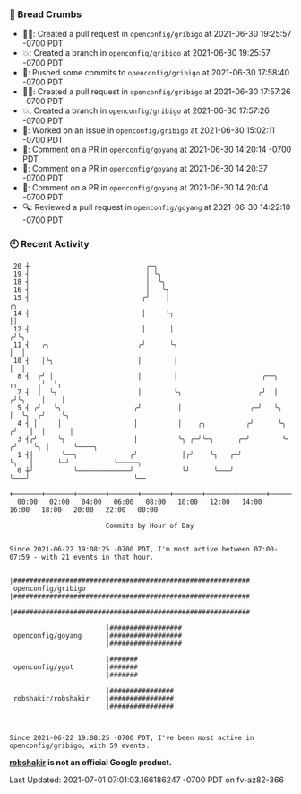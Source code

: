 ### 🍞 Bread Crumbs

 * ✍🏼: Created a pull request in `openconfig/gribigo` at 2021-06-30 19:25:57 -0700 PDT
 * 💥: Created a branch in `openconfig/gribigo` at 2021-06-30 19:25:57 -0700 PDT
 * 🚢: Pushed some commits to `openconfig/gribigo` at 2021-06-30 17:58:40 -0700 PDT
 * ✍🏼: Created a pull request in `openconfig/gribigo` at 2021-06-30 17:57:26 -0700 PDT
 * 💥: Created a branch in `openconfig/gribigo` at 2021-06-30 17:57:26 -0700 PDT
 * 👀: Worked on an issue in `openconfig/gribigo` at 2021-06-30 15:02:11 -0700 PDT
 * 💬: Comment on a PR in  `openconfig/goyang` at 2021-06-30 14:20:14 -0700 PDT
 * 💬: Comment on a PR in  `openconfig/goyang` at 2021-06-30 14:20:37 -0700 PDT
 * 💬: Comment on a PR in  `openconfig/goyang` at 2021-06-30 14:20:04 -0700 PDT
 * 🔍: Reviewed a pull request in  `openconfig/goyang` at 2021-06-30 14:22:10 -0700 PDT

### 🕘 Recent Activity
```
 20 ┼                             ╭─╮
 19 ┤                             │ ╰╮
 18 ┤                             │  ╰╮
 16 ┤                             │   ╰╮
 15 ┤                            ╭╯    │                                              ╭╮
 14 ┤                            │     ╰╮                                             ││
 12 ┤                            │      │                                            ╭╯╰╮
 11 ┤   ╭╮                      ╭╯      ╰╮                                           │  │
 10 ┤   │╰╮                     │        │                                           │  │
  8 ┤  ╭╯ │                     │        │                     ╭──╮          ╭╮     ╭╯  ╰╮
  7 ┤  │  ╰╮                    │        ╰╮                   ╭╯  │         ╭╯╰╮    │    │
  5 ┤ ╭╯   ╰╮                  ╭╯         │                 ╭─╯   ╰╮        │  ╰╮  ╭╯    ╰╮
  4 ┤ │     │                  │          │    ╭╮          ╭╯      ╰╮      ╭╯   │  │      │
  3 ┤╭╯     ╰╮                 │          ╰╮ ╭─╯╰─╮      ╭─╯        ╰╮    ╭╯    ╰╮ │      ╰────╮
  1 ┤│       ╰──╮             ╭╯           │╭╯    ╰╮   ╭─╯           ╰╮   │      ╰─╯           ╰─────╮
  0 ┼╯          ╰─────────────╯            ╰╯      ╰───╯              ╰───╯                          ╰──
    +───────+───────+───────+───────+───────+───────+───────+───────+───────+───────+───────+───────+────
  00:00   02:00   04:00   06:00   08:00   10:00   12:00   14:00   16:00   18:00   20:00   22:00   00:00   

						Commits by Hour of Day


Since 2021-06-22 19:08:25 -0700 PDT, I'm most active between 07:00-07:59 - with 21 events in that hour.

```



```
                        |###########################################################
 openconfig/gribigo     |###########################################################
                        |###########################################################

                        |##################
 openconfig/goyang      |##################
                        |##################

                        |#######
 openconfig/ygot        |#######
                        |#######

                        |################
 robshakir/robshakir    |################
                        |################



Since 2021-06-22 19:08:25 -0700 PDT, I've been most active in openconfig/gribigo, with 59 events.

```
**[robshakir](mailto:robjs@google.com) is not an official Google product.**


Last Updated: 2021-07-01 07:01:03.166186247 -0700 PDT on fv-az82-366
